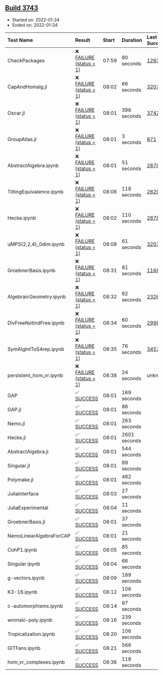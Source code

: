 ## [Build 3743](https://oscarci.mathematik.uni-kl.de/job/oscar-stable/3743/)

* Started on: 2022-01-24
* Ended on: 2022-01-24

| Test Name    | Result | Start | Duration | Last Success | First Failure |
|:-------------|:-------|:------|:---------|:-------------|:--------------|
| CheckPackages | ❌ [FAILURE (status = 1)](https://oscarci.mathematik.uni-kl.de/job/oscar-stable/3743/artifact/logs/build-3743/CheckPackages.log) | 07:59 | 90 seconds | [1263](https://oscarci.mathematik.uni-kl.de/job/oscar-stable/1263/) | [1264](https://oscarci.mathematik.uni-kl.de/job/oscar-stable/1264/) |
| CapAndHomalg.jl | ❌ [FAILURE (status = 1)](https://oscarci.mathematik.uni-kl.de/job/oscar-stable/3743/artifact/logs/build-3743/CapAndHomalg.jl.log) | 08:02 | 66 seconds | [3207](https://oscarci.mathematik.uni-kl.de/job/oscar-stable/3207/) | [3208](https://oscarci.mathematik.uni-kl.de/job/oscar-stable/3208/) |
| Oscar.jl | ❌ [FAILURE (status = 1)](https://oscarci.mathematik.uni-kl.de/job/oscar-stable/3743/artifact/logs/build-3743/Oscar.jl.log) | 08:01 | 396 seconds | [3742](https://oscarci.mathematik.uni-kl.de/job/oscar-stable/3742/) | [3743](https://oscarci.mathematik.uni-kl.de/job/oscar-stable/3743/) |
| GroupAtlas.jl | ❌ [FAILURE (status = 1)](https://oscarci.mathematik.uni-kl.de/job/oscar-stable/3743/artifact/logs/build-3743/GroupAtlas.jl.log) | 08:01 | 3 seconds | [871](https://oscarci.mathematik.uni-kl.de/job/oscar-stable/871/) | [872](https://oscarci.mathematik.uni-kl.de/job/oscar-stable/872/) |
| AbstractAlgebra.ipynb | ❌ [FAILURE (status = 1)](https://oscarci.mathematik.uni-kl.de/job/oscar-stable/3743/artifact/logs/build-3743/AbstractAlgebra.ipynb.log) | 08:01 | 51 seconds | [2878](https://oscarci.mathematik.uni-kl.de/job/oscar-stable/2878/) | [2879](https://oscarci.mathematik.uni-kl.de/job/oscar-stable/2879/) |
| TiltingEquivalence.ipynb | ❌ [FAILURE (status = 1)](https://oscarci.mathematik.uni-kl.de/job/oscar-stable/3743/artifact/logs/build-3743/TiltingEquivalence.ipynb.log) | 08:06 | 118 seconds | [2629](https://oscarci.mathematik.uni-kl.de/job/oscar-stable/2629/) | [2630](https://oscarci.mathematik.uni-kl.de/job/oscar-stable/2630/) |
| Hecke.ipynb | ❌ [FAILURE (status = 1)](https://oscarci.mathematik.uni-kl.de/job/oscar-stable/3743/artifact/logs/build-3743/Hecke.ipynb.log) | 08:02 | 110 seconds | [2878](https://oscarci.mathematik.uni-kl.de/job/oscar-stable/2878/) | [2879](https://oscarci.mathematik.uni-kl.de/job/oscar-stable/2879/) |
| uMPS(2,2,4)_0dim.ipynb | ❌ [FAILURE (status = 1)](https://oscarci.mathematik.uni-kl.de/job/oscar-stable/3743/artifact/logs/build-3743/uMPS-2-2-4-_0dim.ipynb.log) | 08:08 | 61 seconds | [3207](https://oscarci.mathematik.uni-kl.de/job/oscar-stable/3207/) | [3208](https://oscarci.mathematik.uni-kl.de/job/oscar-stable/3208/) |
| GroebnerBasis.ipynb | ❌ [FAILURE (status = 1)](https://oscarci.mathematik.uni-kl.de/job/oscar-stable/3743/artifact/logs/build-3743/GroebnerBasis.ipynb.log) | 08:31 | 81 seconds | [1168](https://oscarci.mathematik.uni-kl.de/job/oscar-stable/1168/) | [1169](https://oscarci.mathematik.uni-kl.de/job/oscar-stable/1169/) |
| AlgebraicGeometry.ipynb | ❌ [FAILURE (status = 1)](https://oscarci.mathematik.uni-kl.de/job/oscar-stable/3743/artifact/logs/build-3743/AlgebraicGeometry.ipynb.log) | 08:32 | 82 seconds | [2326](https://oscarci.mathematik.uni-kl.de/job/oscar-stable/2326/) | [2327](https://oscarci.mathematik.uni-kl.de/job/oscar-stable/2327/) |
| DivFreeNotIndFree.ipynb | ❌ [FAILURE (status = 1)](https://oscarci.mathematik.uni-kl.de/job/oscar-stable/3743/artifact/logs/build-3743/DivFreeNotIndFree.ipynb.log) | 08:34 | 60 seconds | [2998](https://oscarci.mathematik.uni-kl.de/job/oscar-stable/2998/) | [2999](https://oscarci.mathematik.uni-kl.de/job/oscar-stable/2999/) |
| SymAlgIntToS4rep.ipynb | ❌ [FAILURE (status = 1)](https://oscarci.mathematik.uni-kl.de/job/oscar-stable/3743/artifact/logs/build-3743/SymAlgIntToS4rep.ipynb.log) | 08:35 | 76 seconds | [3457](https://oscarci.mathematik.uni-kl.de/job/oscar-stable/3457/) | [3458](https://oscarci.mathematik.uni-kl.de/job/oscar-stable/3458/) |
| persistent_hom_vr.ipynb | ❌ [FAILURE (status = 1)](https://oscarci.mathematik.uni-kl.de/job/oscar-stable/3743/artifact/logs/build-3743/persistent_hom_vr.ipynb.log) | 08:38 | 24 seconds | unknown | unknown |
| GAP | ✅ [SUCCESS](https://oscarci.mathematik.uni-kl.de/job/oscar-stable/3743/artifact/logs/build-3743/GAP.log) | 08:01 | 169 seconds |  |  |
| GAP.jl | ✅ [SUCCESS](https://oscarci.mathematik.uni-kl.de/job/oscar-stable/3743/artifact/logs/build-3743/GAP.jl.log) | 08:01 | 86 seconds |  |  |
| Nemo.jl | ✅ [SUCCESS](https://oscarci.mathematik.uni-kl.de/job/oscar-stable/3743/artifact/logs/build-3743/Nemo.jl.log) | 08:01 | 263 seconds |  |  |
| Hecke.jl | ✅ [SUCCESS](https://oscarci.mathematik.uni-kl.de/job/oscar-stable/3743/artifact/logs/build-3743/Hecke.jl.log) | 08:01 | 2601 seconds |  |  |
| AbstractAlgebra.jl | ✅ [SUCCESS](https://oscarci.mathematik.uni-kl.de/job/oscar-stable/3743/artifact/logs/build-3743/AbstractAlgebra.jl.log) | 08:01 | 544 seconds |  |  |
| Singular.jl | ✅ [SUCCESS](https://oscarci.mathematik.uni-kl.de/job/oscar-stable/3743/artifact/logs/build-3743/Singular.jl.log) | 08:01 | 89 seconds |  |  |
| Polymake.jl | ✅ [SUCCESS](https://oscarci.mathematik.uni-kl.de/job/oscar-stable/3743/artifact/logs/build-3743/Polymake.jl.log) | 08:01 | 482 seconds |  |  |
| JuliaInterface | ✅ [SUCCESS](https://oscarci.mathematik.uni-kl.de/job/oscar-stable/3743/artifact/logs/build-3743/JuliaInterface.log) | 08:03 | 27 seconds |  |  |
| JuliaExperimental | ✅ [SUCCESS](https://oscarci.mathematik.uni-kl.de/job/oscar-stable/3743/artifact/logs/build-3743/JuliaExperimental.log) | 08:04 | 11 seconds |  |  |
| GroebnerBasis.jl | ✅ [SUCCESS](https://oscarci.mathematik.uni-kl.de/job/oscar-stable/3743/artifact/logs/build-3743/GroebnerBasis.jl.log) | 08:01 | 37 seconds |  |  |
| NemoLinearAlgebraForCAP | ✅ [SUCCESS](https://oscarci.mathematik.uni-kl.de/job/oscar-stable/3743/artifact/logs/build-3743/NemoLinearAlgebraForCAP.log) | 08:01 | 21 seconds |  |  |
| CohP1.ipynb | ✅ [SUCCESS](https://oscarci.mathematik.uni-kl.de/job/oscar-stable/3743/artifact/logs/build-3743/CohP1.ipynb.log) | 08:05 | 85 seconds |  |  |
| Singular.ipynb | ✅ [SUCCESS](https://oscarci.mathematik.uni-kl.de/job/oscar-stable/3743/artifact/logs/build-3743/Singular.ipynb.log) | 08:04 | 66 seconds |  |  |
| g-vectors.ipynb | ✅ [SUCCESS](https://oscarci.mathematik.uni-kl.de/job/oscar-stable/3743/artifact/logs/build-3743/g-vectors.ipynb.log) | 08:09 | 189 seconds |  |  |
| K3-16.ipynb | ✅ [SUCCESS](https://oscarci.mathematik.uni-kl.de/job/oscar-stable/3743/artifact/logs/build-3743/K3-16.ipynb.log) | 08:12 | 106 seconds |  |  |
| c-automorphisms.ipynb | ✅ [SUCCESS](https://oscarci.mathematik.uni-kl.de/job/oscar-stable/3743/artifact/logs/build-3743/c-automorphisms.ipynb.log) | 08:14 | 97 seconds |  |  |
| wronski-poly.ipynb | ✅ [SUCCESS](https://oscarci.mathematik.uni-kl.de/job/oscar-stable/3743/artifact/logs/build-3743/wronski-poly.ipynb.log) | 08:16 | 239 seconds |  |  |
| Tropicalization.ipynb | ✅ [SUCCESS](https://oscarci.mathematik.uni-kl.de/job/oscar-stable/3743/artifact/logs/build-3743/Tropicalization.ipynb.log) | 08:20 | 106 seconds |  |  |
| GITFans.ipynb | ✅ [SUCCESS](https://oscarci.mathematik.uni-kl.de/job/oscar-stable/3743/artifact/logs/build-3743/GITFans.ipynb.log) | 08:21 | 566 seconds |  |  |
| hom_vr_complexes.ipynb | ✅ [SUCCESS](https://oscarci.mathematik.uni-kl.de/job/oscar-stable/3743/artifact/logs/build-3743/hom_vr_complexes.ipynb.log) | 08:36 | 118 seconds |  |  |

